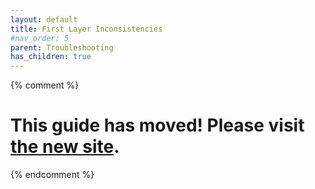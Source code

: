```yaml
---
layout: default
title: First Layer Inconsistencies
#nav_order: 5
parent: Troubleshooting
has_children: true
---
```

{% comment %} 
# This guide has moved! Please visit [the new site](http://ellis3dp.com/Print-Tuning-Guide/).
{% endcomment %}
